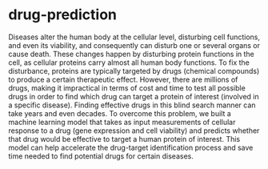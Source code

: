 # drug-prediction
Diseases alter the human body at the cellular level, disturbing cell functions, and even its viability, and consequently can disturb one or several organs or cause death. These changes happen by disturbing protein functions in the cell, as cellular proteins carry almost all human body functions. To fix the disturbance, proteins are typically targeted by drugs (chemical compounds) to produce a certain therapeutic effect. However, there are millions of drugs, making it impractical in terms of cost and time to test all possible drugs in order to find which drug can target a protein of interest (involved in a specific disease). Finding effective drugs in this blind search manner can take years and even decades. To overcome this problem, we built a machine learning model that takes as input measurements of cellular response to a drug (gene expression and cell viability) and predicts whether that drug would be effective to target a human protein of interest. This model can help accelerate the drug-target identification process and save time needed to find potential drugs for certain diseases.

